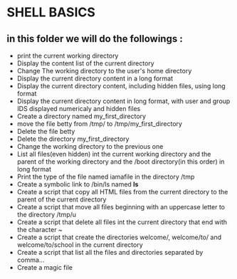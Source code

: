# SHELL BASICS

## in this folder we will do the followings : <br>

- print the current working directory
- Display the content list of the current directory
- Change The working directory to the user's home directory
- Display the current directory content in a long format
- Display the current directory content, including hidden files, using long format
- Display the current directory content in long format, with user and group IDS displayed numericaly and hidden files
- Create a directory named my_first_directory
- move the file betty from /tmp/ to /tmp/my_first_directory
- Delete the file betty
- Delete the directory my_first_directory
- Change the working directory to the previous one
- List all files(even hidden) int the current working directory and the parent of the working directory and the /boot directory(in this order) in long format
- Print the type of the file named iamafile in the directory /tmp
- Create a symbolic link to /bin/ls named __ls__
- Create a script that copy all HTML files from the current directory to the parent of the current directory
- Create a script that move all files beginning with an uppercase letter to the directory /tmp/u
- Create a script that delete all files int the current directory that end with the character ~
- Create a script that create the directories welcome/, welcome/to/ and welcome/to/school in the current directory
- Create a script that list all the files and directories separated by comma...
- Create a magic file
